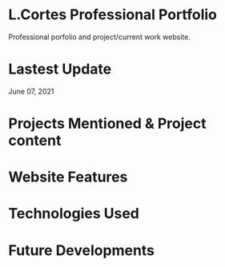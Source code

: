 # L.Cortes Professional Portfolio 
Professional porfolio and project/current work website. 

# Lastest Update
June 07, 2021 

# Projects Mentioned & Project content

# Website Features

# Technologies Used 

# Future Developments